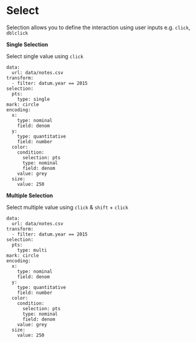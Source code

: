# Select

Selection allows you to define the interaction using user inputs e.g. `click`, `dblclick`

**Single Selection**

Select single value using `click`

```vis
data:
  url: data/notes.csv
transform:
  - filter: datum.year == 2015
selection:
  pts:
    type: single
mark: circle
encoding:
  x:
    type: nominal
    field: denom
  y:
    type: quantitative
    field: number
  color:
    condition:
      selection: pts
      type: nominal
      field: denom
    value: grey
  size:
    value: 250
```

**Multiple Selection**

Select multiple value using `click` & `shift` + `click`

```vis
data:
  url: data/notes.csv
transform:
  - filter: datum.year == 2015
selection:
  pts:
    type: multi
mark: circle
encoding:
  x:
    type: nominal
    field: denom
  y:
    type: quantitative
    field: number
  color:
    condition:
      selection: pts
      type: nominal
      field: denom
    value: grey
  size:
    value: 250
```
